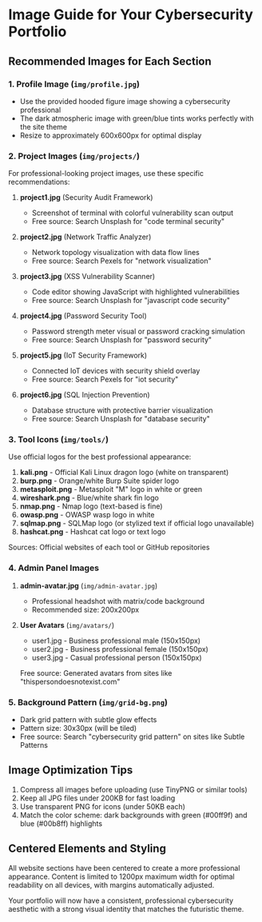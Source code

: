 # Image Guide for Your Cybersecurity Portfolio

## Recommended Images for Each Section

### 1. Profile Image (`img/profile.jpg`)
- Use the provided hooded figure image showing a cybersecurity professional
- The dark atmospheric image with green/blue tints works perfectly with the site theme
- Resize to approximately 600x600px for optimal display

### 2. Project Images (`img/projects/`)
For professional-looking project images, use these specific recommendations:

1. **project1.jpg** (Security Audit Framework)
   - Screenshot of terminal with colorful vulnerability scan output
   - Free source: Search Unsplash for "code terminal security"

2. **project2.jpg** (Network Traffic Analyzer)
   - Network topology visualization with data flow lines
   - Free source: Search Pexels for "network visualization"

3. **project3.jpg** (XSS Vulnerability Scanner)
   - Code editor showing JavaScript with highlighted vulnerabilities
   - Free source: Search Unsplash for "javascript code security"

4. **project4.jpg** (Password Security Tool)
   - Password strength meter visual or password cracking simulation
   - Free source: Search Unsplash for "password security"

5. **project5.jpg** (IoT Security Framework)
   - Connected IoT devices with security shield overlay
   - Free source: Search Pexels for "iot security"

6. **project6.jpg** (SQL Injection Prevention)
   - Database structure with protective barrier visualization
   - Free source: Search Unsplash for "database security"

### 3. Tool Icons (`img/tools/`)
Use official logos for the best professional appearance:

1. **kali.png** - Official Kali Linux dragon logo (white on transparent)
2. **burp.png** - Orange/white Burp Suite spider logo
3. **metasploit.png** - Metasploit "M" logo in white or green
4. **wireshark.png** - Blue/white shark fin logo
5. **nmap.png** - Nmap logo (text-based is fine)
6. **owasp.png** - OWASP wasp logo in white
7. **sqlmap.png** - SQLMap logo (or stylized text if official logo unavailable)
8. **hashcat.png** - Hashcat cat logo or text logo

Sources: Official websites of each tool or GitHub repositories

### 4. Admin Panel Images

1. **admin-avatar.jpg** (`img/admin-avatar.jpg`)
   - Professional headshot with matrix/code background
   - Recommended size: 200x200px

2. **User Avatars** (`img/avatars/`)
   - user1.jpg - Business professional male (150x150px)
   - user2.jpg - Business professional female (150x150px)
   - user3.jpg - Casual professional person (150x150px)
   
   Free source: Generated avatars from sites like "thispersondoesnotexist.com"

### 5. Background Pattern (`img/grid-bg.png`)
- Dark grid pattern with subtle glow effects
- Pattern size: 30x30px (will be tiled)
- Free source: Search "cybersecurity grid pattern" on sites like Subtle Patterns

## Image Optimization Tips

1. Compress all images before uploading (use TinyPNG or similar tools)
2. Keep all JPG files under 200KB for fast loading
3. Use transparent PNG for icons (under 50KB each)
4. Match the color scheme: dark backgrounds with green (#00ff9f) and blue (#00b8ff) highlights

## Centered Elements and Styling

All website sections have been centered to create a more professional appearance. Content is limited to 1200px maximum width for optimal readability on all devices, with margins automatically adjusted.

Your portfolio will now have a consistent, professional cybersecurity aesthetic with a strong visual identity that matches the futuristic theme. 
